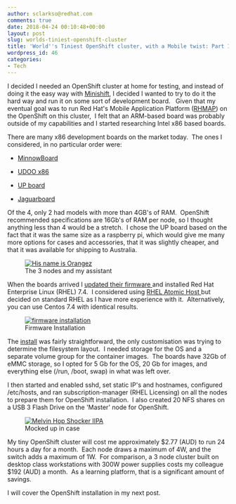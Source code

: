 ```yaml
---
author: sclarkso@redhat.com
comments: true
date: 2018-04-24 00:10:48+00:00
layout: post
slug: worlds-tiniest-openshift-cluster
title: 'World''s Tiniest OpenShift cluster, with a Mobile twist: Part 1'
wordpress_id: 46
categories:
- Tech
---
```


I decided I needed an OpenShift cluster at home for testing, and instead of doing it the easy way with [Minishift](https://docs.openshift.org/latest/minishift/index.html), I decided I wanted to try to do it the hard way and run it on some sort of development board.   Given that my eventual goal was to run Red Hat's Mobile Application Platform ([RHMAP](https://www.redhat.com/en/technologies/mobile/application-platform)) on the OpenShift on this cluster,  I felt that an ARM-based board was probably outside of my capabilities and I started researching Intel x86 based boards.

There are many x86 development boards on the market today.  The ones I considered, in no particular order were:




  * [MinnowBoard](https://minnowboard.org/)


  * [UDOO x86](https://www.udoo.org/udoo-x86/)


  * [UP board](http://www.up-board.org/)


  * [Jaguarboard](http://www.jaguarboard.org/)


Of the 4, only 2 had models with more than 4GB's of RAM.  OpenShift recommended specifications are 16Gb's of RAM per node, so I thought anything less than 4 would be a stretch.  I chose the UP board based on the fact that it was the same size as a raspberry pi, which would give me many more options for cases and accessories, that it was slightly cheaper, and that it was available for shipping to Australia.

<figure>
  <a href="{{site.url}}/assets/images/20180424_083037.jpg"><img src="{{site.url}}/assets/images/20180424_083037.jpg" alt="His name is Orangez"/></a>
  <figcaption>The 3 nodes and my assistant</figcaption>
</figure>

When the boards arrived I [updated their firmware ](https://wiki.up-community.org/Bios_Update)and installed Red Hat Enterprise Linux (RHEL) 7.4.  I considered using [RHEL Atomic Host ](https://www.redhat.com/en/resources/enterprise-linux-atomic-host-datasheet)but decided on standard RHEL as I have more experience with it.  Alternatively, you can use Centos 7.4 with identical results.

<figure>
  <a href="{{site.url}}/assets/images/screen-shot-2018-04-24-at-10-04-27-am.png"><img src="{{site.url}}/assets/images/screen-shot-2018-04-24-at-10-04-27-am.png" alt="firmware installation"/></a>
  <figcaption>Firmware Installation</figcaption>
</figure>

The [install](https://access.redhat.com/documentation/en-us/red_hat_enterprise_linux/7/html/installation_guide/index) was fairly straightforward, the only customisation was trying to determine the filesystem layout.  I needed storage for the OS and a separate volume group for the container images.  The boards have 32Gb of eMMC storage, so I opted for 5 Gb for the OS, 20 Gb for images, and everything else (/run, /boot, swap) in what was left over.

I then started and enabled sshd, set static IP's and hostnames, configured /etc/hosts, and ran subscription-manager (RHEL Licensing) on all the nodes to prepare them for OpenShift installation.  I also created 20 NFS shares on a USB 3 Flash Drive on the 'Master' node for OpenShift.

<figure>
  <a href="{{site.url}}/assets/images/20180420_095502.jpg"><img src="{{site.url}}/assets/images/20180420_095502.jpg" alt="Melvin Hop Shocker IIPA"/></a>
  <figcaption>Mocked up in case</figcaption>
</figure>

My tiny OpenShift cluster will cost me approximately $2.77 (AUD) to run 24 hours a day for a month.  Each node draws a maximum of 4W, and the switch adds a maximum of 1W.  For comparison, a 3 node cluster built on desktop class workstations with 300W power supplies costs my colleague $192 (AUD) a month.  As a learning platform, that is a significant amount of savings.

I will cover the OpenShift installation in my next post.
